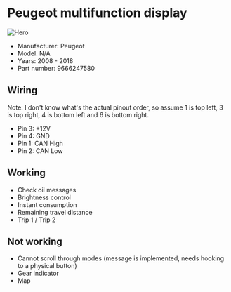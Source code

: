 # Peugeot multifunction display

![Hero](hero.jpg)

- Manufacturer: Peugeot
- Model: N/A
- Years: 2008 - 2018
- Part number: 9666247580

## Wiring

Note: I don't know what's the actual pinout order, so assume 1 is top left, 3 is top right, 4 is
bottom left and 6 is bottom right.

- Pin 3: +12V
- Pin 4: GND
- Pin 1: CAN High
- Pin 2: CAN Low

## Working

- Check oil messages
- Brightness control
- Instant consumption
- Remaining travel distance
- Trip 1 / Trip 2

## Not working

- Cannot scroll through modes (message is implemented, needs hooking to a physical button)
- Gear indicator
- Map
